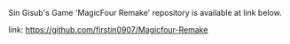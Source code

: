 Sin Gisub's Game 'MagicFour Remake' repository is available at link below.

link: https://github.com/firstin0907/Magicfour-Remake